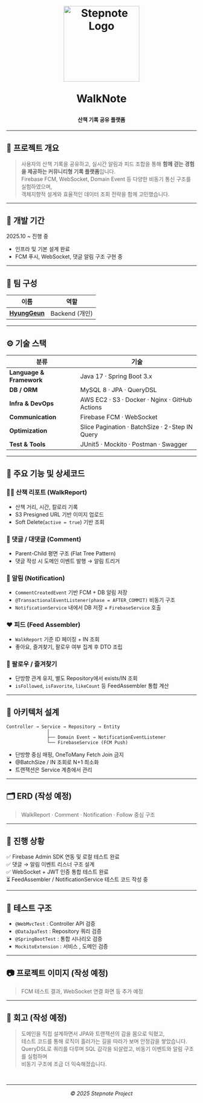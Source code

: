 <h1 align="center">
  <br>
  <img src="https://github.com/user-attachments/assets/STEPLOGO_TEMP.png" alt="Stepnote Logo" width="200" />
  <p>
  WalkNote
  <p>
</h1>
<h4 align="center">산책 기록 공유 플랫폼</h4>

---

## 📘 프로젝트 개요

> 사용자의 산책 기록을 공유하고, 실시간 알림과 피드 조합을 통해 **함께 걷는 경험을 제공하는 커뮤니티형 기록 플랫폼**입니다.  
> Firebase FCM, WebSocket, Domain Event 등 다양한 비동기 통신 구조를 실험하였으며,  
객체지향적 설계와 효율적인 데이터 조회 전략을 함께 고민했습니다.

---

## 🧭 개발 기간
2025.10 ~ 진행 중
- 인프라 및 기본 설계 완료
- FCM 푸시, WebSocket, 댓글 알림 구조 구현 중

---

## 👥 팀 구성
| 이름 | 역할 |
|------|------|
| [**HyungGeun**](https://github.com/HyungGeun94) | Backend (개인) |

---

## ⚙️ 기술 스택

| 분류 | 기술 |
|------|------|
| **Language & Framework** | Java 17 · Spring Boot 3.x |
| **DB / ORM** | MySQL 8 · JPA · QueryDSL |
| **Infra & DevOps** | AWS EC2 · S3 · Docker · Nginx · GitHub Actions |
| **Communication** | Firebase FCM · WebSocket |
| **Optimization** | Slice Pagination · BatchSize · 2-Step IN Query |
| **Test & Tools** | JUnit5 · Mockito · Postman · Swagger |

---

## 🧩 주요 기능 및 상세코드

### 🚶‍♀️ 산책 리포트 (WalkReport)
- 산책 거리, 시간, 칼로리 기록
- S3 Presigned URL 기반 이미지 업로드
- Soft Delete(`active = true`) 기반 조회

### 💬 댓글 / 대댓글 (Comment)
- Parent-Child 평면 구조 (Flat Tree Pattern)
- 댓글 작성 시 도메인 이벤트 발행 → 알림 트리거

### 🔔 알림 (Notification)
- `CommentCreatedEvent` 기반 FCM + DB 알림 저장
- `@TransactionalEventListener(phase = AFTER_COMMIT)` 비동기 구조
- `NotificationService` 내에서 DB 저장 + `FirebaseService` 호출

### ❤️ 피드 (Feed Assembler)
- `WalkReport` 기준 ID 페이징 + IN 조회
- 좋아요, 즐겨찾기, 팔로우 여부 집계 후 DTO 조립

### 🧍 팔로우 / 즐겨찾기
- 단방향 관계 유지, 별도 Repository에서 exists/IN 조회
- `isFollowed`, `isFavorite`, `likeCount` 등 FeedAssembler 통합 계산

---

## 🧱 아키텍처 설계  
```plaintext
Controller → Service → Repository → Entity  
               │
               ├── Domain Event → NotificationEventListener  
               └── FirebaseService (FCM Push)
```
- 단방향 중심 매핑, OneToMany Fetch Join 금지
- @BatchSize / IN 조회로 N+1 최소화
- 트랜잭션은 Service 계층에서 관리

---

## 🗂️ ERD (작성 예정)
> WalkReport · Comment · Notification · Follow 중심 구조

---

## 🚀 진행 상황

✅ Firebase Admin SDK 연동 및 로컬 테스트 완료  
✅ 댓글 → 알림 이벤트 리스너 구조 설계  
✅ WebSocket + JWT 인증 통합 테스트 완료  
⏳ FeedAssembler / NotificationService 테스트 코드 작성 중

---

## 🧪 테스트 구조
- `@WebMvcTest` : Controller API 검증
- `@DataJpaTest` : Repository 쿼리 검증
- `@SpringBootTest` : 통합 시나리오 검증
- `MockitoExtension` : 서비스 , 도메인 검증

---

## 📷 프로젝트 이미지 (작성 예정)
> FCM 테스트 결과, WebSocket 연결 화면 등 추가 예정

<!-- 이미지 추가 예시 -->
<!-- 
<img width="600" alt="FCM Test Result" src="https://github.com/user-attachments/assets/EXAMPLE.png" />
<img width="800" alt="Feed Structure" src="https://github.com/user-attachments/assets/EXAMPLE2.png" />
-->

---

## 💭 회고 (작성 예정)
>도메인을 직접 설계하면서 JPA와 트랜잭션의 감을 몸으로 익혔고,
> <br>
테스트 코드를 통해 로직이 흘러가는 길을 따라가 보며 안정감을 쌓았습니다.
> <br>
> QueryDSL로 쿼리를 다루며 SQL 감각을 되살렸고,
비동기 이벤트와 알림 구조를 실험하며 <br> 비동기 구조에 조금 더 익숙해졌습니다.
<br>

 

---

<p align="center"><i>© 2025 Stepnote Project</i></p>
